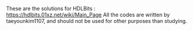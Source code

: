These are the solutions for HDLBits : https://hdlbits.01xz.net/wiki/Main_Page
All the codes are written by taeyounkim1107, and should not be used for other purposes than studying.

